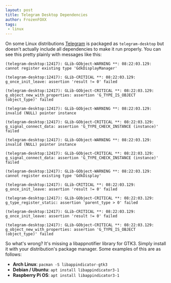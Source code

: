```yaml
---
layout: post
title: Telegram Desktop Dependencies
author: FrozenFOXX
tags:
 - linux
---
```


On some Linux distributions [Telegram](https://telegram.org/) is packaged as `telegram-desktop` but doesn't actually include all dependencies to make it run properly. You can see this pretty plainly with messages like this:

```
(telegram-desktop:12417): GLib-GObject-WARNING **: 08:22:03.129: cannot register existing type 'GdkDisplayManager'

(telegram-desktop:12417): GLib-CRITICAL **: 08:22:03.129: g_once_init_leave: assertion 'result != 0' failed

(telegram-desktop:12417): GLib-GObject-CRITICAL **: 08:22:03.129: g_object_new_with_properties: assertion 'G_TYPE_IS_OBJECT (object_type)' failed

(telegram-desktop:12417): GLib-GObject-WARNING **: 08:22:03.129: invalid (NULL) pointer instance

(telegram-desktop:12417): GLib-GObject-CRITICAL **: 08:22:03.129: g_signal_connect_data: assertion 'G_TYPE_CHECK_INSTANCE (instance)' failed

(telegram-desktop:12417): GLib-GObject-WARNING **: 08:22:03.129: invalid (NULL) pointer instance

(telegram-desktop:12417): GLib-GObject-CRITICAL **: 08:22:03.129: g_signal_connect_data: assertion 'G_TYPE_CHECK_INSTANCE (instance)' failed

(telegram-desktop:12417): GLib-GObject-WARNING **: 08:22:03.129: cannot register existing type 'GdkDisplay'

(telegram-desktop:12417): GLib-CRITICAL **: 08:22:03.129: g_once_init_leave: assertion 'result != 0' failed

(telegram-desktop:12417): GLib-GObject-CRITICAL **: 08:22:03.129: g_type_register_static: assertion 'parent_type > 0' failed

(telegram-desktop:12417): GLib-CRITICAL **: 08:22:03.129: g_once_init_leave: assertion 'result != 0' failed

(telegram-desktop:12417): GLib-GObject-CRITICAL **: 08:22:03.129: g_object_new_with_properties: assertion 'G_TYPE_IS_OBJECT (object_type)' failed
```

So what's wrong? It's missing a libappnotifier library for GTK3. Simply install it with your distribution's package manager. Some examples of this are as follows:

* **Arch Linux**: `pacman -S libappindicator-gtk3`
* **Debian / Ubuntu**: `apt install libappindicator3-1`
* **Raspberry Pi OS**: `apt install libappindicator3-1`
